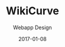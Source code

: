 ---
title: WikiCurve
subtitle: Webapp Design
image: /uploads/work/wikicurve/banner.png
date: 2017-01-08
link: "https://wikicurve.site"
---